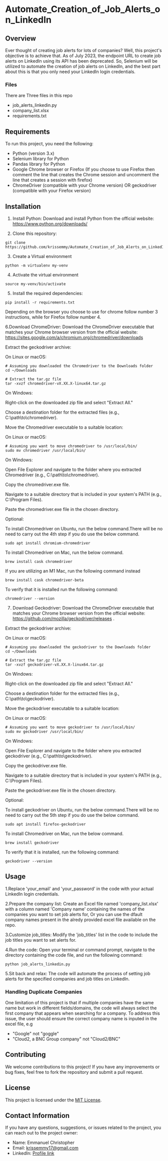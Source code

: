 # Automate_Creation_of_Job_Alerts_on_LinkedIn

## Overview

Ever thought of creating job alerts for lots of companies? Well, this project's objective is to achieve that. As of July 2023, the endpoint URL to create job alerts on LinkedIn using its API has been deprecated. So, Selenium will be utilized to automate the creation of job alerts on LinkedIn, and the best part about this is that you only need your LinkedIn login credentials.

### Files
There are Three files in this repo
- job_alerts_linkedin.py
- company_list.xlsx
- requirements.txt
  
## Requirements

To run this project, you need the following:

- Python (version 3.x)
- Selenium library for Python
- Pandas library for Python
- Google Chrome browser or Firefox (If you choose to use Firefox then comment the line that creates the Chrome session and uncomment the line that creates a session with firefox)
- ChromeDriver (compatible with your Chrome version) OR geckodriver (compatible with your Firefox version)

## Installation

1. Install Python: Download and install Python from the official website: https://www.python.org/downloads/

2. Clone this repository:
```
git clone https://github.com/krissemmy/Automate_Creation_of_Job_Alerts_on_LinkedIn.git
```
3. Create a Virtual environment
```
python -m virtualenv my-venv   
```
4. Activate the virtual environment
```
source my-venv/bin/activate
```
5. Install the required dependencies:
```
pip install -r requirements.txt
```
Depending on the browser you choose to use for chrome follow number 3 instructions, while for Firefox follow number 4.

6.Download ChromeDriver: Download the ChromeDriver executable that matches your Chrome browser version from the official website: https://sites.google.com/a/chromium.org/chromedriver/downloads

Extract the geckodriver archive:

On Linux or macOS:
```
# Assuming you downloaded the Chromedriver to the Downloads folder
cd ~/Downloads

# Extract the tar.gz file
tar -xvzf chromedriver-vX.XX.X-linux64.tar.gz
```
On Windows:

Right-click on the downloaded zip file and select "Extract All."

Choose a destination folder for the extracted files (e.g., C:\path\to\chromedriver\).


Move the Chromedriver executable to a suitable location:

On Linux or macOS:
```
# Assuming you want to move chromedriver to /usr/local/bin/
sudo mv chromedriver /usr/local/bin/
```
On Windows:

Open File Explorer and navigate to the folder where you extracted Chromedriver (e.g., C:\path\to\chromedriver\).

Copy the chromedriver.exe file.

Navigate to a suitable directory that is included in your system's PATH (e.g., C:\Program Files\).

Paste the chromedriver.exe file in the chosen directory.

Optional:

To install Chromedriver on Ubuntu, run the below command.There will be no need to carry out the 4th step if you do use the below command.
```
sudo apt install chromium-chromedriver
```
To install Chromedriver on Mac, run the below command.
```
brew install cask chromedriver
```
If you are utilizing an M1 Mac, run the following command instead
```
brew install cask chromedriver-beta
```
To verify that it is installed run the following command:
```
chromedriver --version
```
7. Download Geckodriver: Download the ChromeDriver executable that matches your Chrome browser version from the official website: https://github.com/mozilla/geckodriver/releases . 

Extract the geckodriver archive:

On Linux or macOS:
```
# Assuming you downloaded the geckodriver to the Downloads folder
cd ~/Downloads

# Extract the tar.gz file
tar -xvzf geckodriver-vX.XX.X-linux64.tar.gz
```
On Windows:

Right-click on the downloaded zip file and select "Extract All."

Choose a destination folder for the extracted files (e.g., C:\path\to\geckodriver\).


Move the geckodriver executable to a suitable location:

On Linux or macOS:
```
# Assuming you want to move geckodriver to /usr/local/bin/
sudo mv geckodriver /usr/local/bin/
```
On Windows:

Open File Explorer and navigate to the folder where you extracted geckodriver (e.g., C:\path\to\geckodriver\).

Copy the geckodriver.exe file.

Navigate to a suitable directory that is included in your system's PATH (e.g., C:\Program Files\).

Paste the geckodriver.exe file in the chosen directory.

Optional:

To install geckodriver on Ubuntu, run the below command.There will be no need to carry out the 5th step if you do use the below command.
```
sudo apt install firefox-geckodriver
```
To install Chromedriver on Mac, run the below command.
```
brew install geckodriver
```
To verify that it is installed, run the following command:
```
geckodriver --version
```

## Usage
1.Replace 'your_email' and 'your_password' in the code with your actual LinkedIn login credentials.

2.Prepare the company list: Create an Excel file named 'company_list.xlsx' with a column named 'Company name' containing the names of the companies you want to set job alerts for, Or you can use the dfault company names present in the alredy provided excel file available on the repo.

3.Customize job_titles: Modify the 'job_titles' list in the code to include the job titles you want to set alerts for.

4.Run the code: Open your terminal or command prompt, navigate to the directory containing the code file, and run the following command:
```
python job_alerts_linkedin.py

```
5.Sit back and relax: The code will automate the process of setting job alerts for the specified companies and job titles on LinkedIn.

### Handling Duplicate Companies
One limitation of this project is that if multiple companies have the same name but work in different fields/domains, the code will always select the first company that appears when searching for a company. 
To address this issue, the user  should ensure the correct company name is inputed in the excel file, e.g
- "Google" not "goggle"
- "Cloud2, a BNC Group company" not "Cloud2/BNC"

## Contributing
We welcome contributions to this project! If you have any improvements or bug fixes, feel free to fork the repository and submit a pull request.

## License
This project is licensed under the [MIT License](LICENSE).

## Contact Information
If you have any questions, suggestions, or issues related to the project, you can reach out to the project owner:

- Name: Emmanuel Christopher
- Email: krissemmy17@gmail.com
- LinkedIn: [Profile link](https://www.linkedin.com/in/emmanuel-christopher/)
